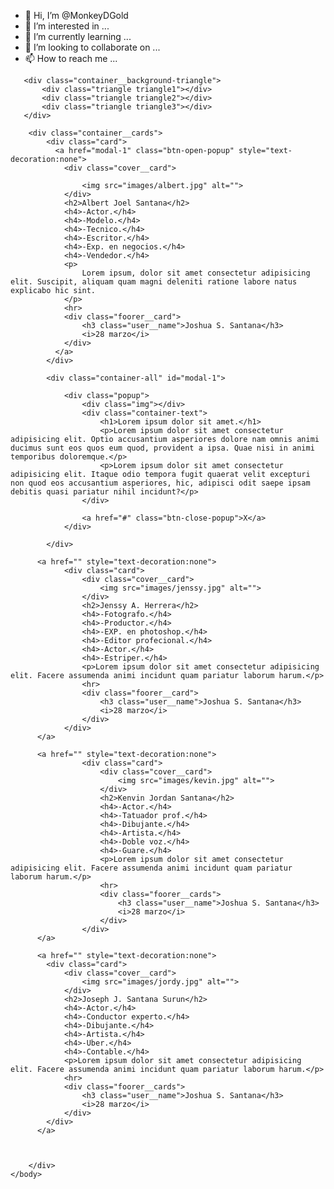 - 👋 Hi, I’m @MonkeyDGold
- 👀 I’m interested in ...
- 🌱 I’m currently learning ...
- 💞️ I’m looking to collaborate on ...
- 📫 How to reach me ...

<!---
MonkeyDGold/MonkeyDGold is a ✨ special ✨ repository because its `README.md` (this file) appears on your GitHub profile.
You can click the Preview link to take a look at your changes.
--->
<!DOCTYPE html>
<HTMl lang="en">
    <head>
        <meta charset="UTF-8">
        <meta http-equiv="X-UA-Compatible" content="IE=edge">
        <meta name="viewport" content="width=device-width, initial-scale=1.0">
        <title>Segunga pagina web</title>
        <link rel="stylesheet" href="estilos.css"> 
    </head>
    <body>
       
       <div class="container__background-triangle">
           <div class="triangle triangle1"></div>
           <div class="triangle triangle2"></div>
           <div class="triangle triangle3"></div>
       </div>
       
        <div class="container__cards">
            <div class="card">
              <a href="modal-1" class="btn-open-popup" style="text-decoration:none">
                <div class="cover__card">
                   
                    <img src="images/albert.jpg" alt="">                    
                </div>
                <h2>Albert Joel Santana</h2>
                <h4>-Actor.</h4>
                <h4>-Modelo.</h4>
                <h4>-Tecnico.</h4>
                <h4>-Escritor.</h4>
                <h4>-Exp. en negocios.</h4>
                <h4>-Vendedor.</h4>
                <p>
                    Lorem ipsum, dolor sit amet consectetur adipisicing elit. Suscipit, aliquam quam magni deleniti ratione labore natus explicabo hic sint.
                </p>
                <hr>
                <div class="foorer__card">
                    <h3 class="user__name">Joshua S. Santana</h3>
                    <i>28 marzo</i>
                </div>
              </a>
            </div>

            <div class="container-all" id="modal-1">

                <div class="popup">
                    <div class="img"></div>
                    <div class="container-text">
                        <h1>Lorem ipsum dolor sit amet.</h1>
                        <p>Lorem ipsum dolor sit amet consectetur adipisicing elit. Optio accusantium asperiores dolore nam omnis animi ducimus sunt eos quos eum quod, provident a ipsa. Quae nisi in animi temporibus doloremque.</p>
                        <p>Lorem ipsum dolor sit amet consectetur adipisicing elit. Itaque odio tempora fugit quaerat velit excepturi non quod eos accusantium asperiores, hic, adipisci odit saepe ipsam debitis quasi pariatur nihil incidunt?</p>
                    </div>

                    <a href="#" class="btn-close-popup">X</a>
                </div>

            </div>

          <a href="" style="text-decoration:none">
                <div class="card">
                    <div class="cover__card">
                        <img src="images/jenssy.jpg" alt="">                    
                    </div>
                    <h2>Jenssy A. Herrera</h2>
                    <h4>-Fotografo.</h4>
                    <h4>-Productor.</h4>
                    <h4>-EXP. en photoshop.</h4>
                    <h4>-Editor profecional.</h4>
                    <h4>-Actor.</h4>
                    <h4>-Estriper.</h4>
                    <p>Lorem ipsum dolor sit amet consectetur adipisicing elit. Facere assumenda animi incidunt quam pariatur laborum harum.</p>
                    <hr>
                    <div class="foorer__card">
                        <h3 class="user__name">Joshua S. Santana</h3>
                        <i>28 marzo</i>
                    </div>
                </div>
          </a>

          <a href="" style="text-decoration:none">
                    <div class="card">
                        <div class="cover__card">
                            <img src="images/kevin.jpg" alt="">                    
                        </div>
                        <h2>Kenvin Jordan Santana</h2>
                        <h4>-Actor.</h4>
                        <h4>-Tatuador prof.</h4>
                        <h4>-Dibujante.</h4>
                        <h4>-Artista.</h4>
                        <h4>-Doble voz.</h4>
                        <h4>-Guare.</h4>
                        <p>Lorem ipsum dolor sit amet consectetur adipisicing elit. Facere assumenda animi incidunt quam pariatur laborum harum.</p>
                        <hr>
                        <div class="foorer__cards">
                            <h3 class="user__name">Joshua S. Santana</h3>
                            <i>28 marzo</i>
                        </div>
                    </div>
          </a>

          <a href="" style="text-decoration:none">
            <div class="card">
                <div class="cover__card">
                    <img src="images/jordy.jpg" alt="">                    
                </div>
                <h2>Joseph J. Santana Surun</h2>
                <h4>-Actor.</h4>
                <h4>-Conductor experto.</h4>
                <h4>-Dibujante.</h4>
                <h4>-Artista.</h4>
                <h4>-Uber.</h4>
                <h4>-Contable.</h4>
                <p>Lorem ipsum dolor sit amet consectetur adipisicing elit. Facere assumenda animi incidunt quam pariatur laborum harum.</p>
                <hr>
                <div class="foorer__cards">
                    <h3 class="user__name">Joshua S. Santana</h3>
                    <i>28 marzo</i>
                </div>
            </div>
          </a>



        </div>
    </body>
</HTMl> 
